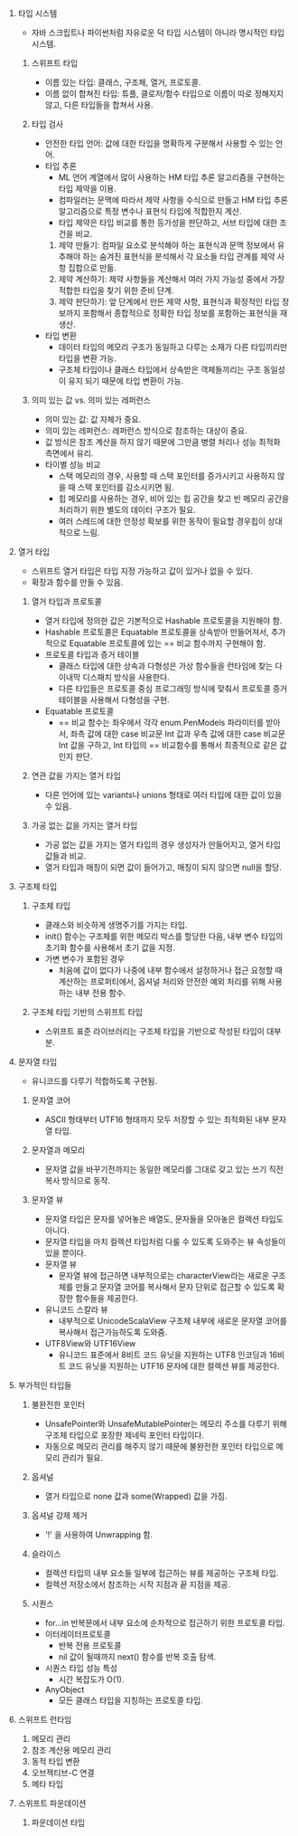 1. 타입 시스템
    - 자바 스크립트나 파이썬처럼 자유로운 덕 타입 시스템이 아니라 명시적인 타입 시스템.
    1. 스위프트 타입
        - 이름 있는 타입: 클래스, 구조체, 열거, 프로토콜.
        - 이름 없이 합쳐진 타입: 튜플, 클로저/함수 타입으로 이름이 따로 정해지지 않고, 다른 타입들을 합쳐서 사용.

    2. 타입 검사
        - 안전한 타입 언어: 값에 대한 타입을 명확하게 구분해서 사용할 수 있는 언어.
        - 타입 추론
            - ML 언어 계열에서 많이 사용하는 HM 타입 추론 알고리즘을 구현하는 타입 제약을 이용.
            - 컴파일러는 문맥에 따라서 제약 사항을 수식으로 만들고 HM 타입 추론 알고리즘으로 특정 변수나 표현식 타입에 적합한지 계산.
            - 타입 제약은 타입 비교를 통한 등가성을 판단하고, 서브 타입에 대한 조건을 비교.
            1. 제약 만들기: 컴파일 요소로 분석해야 하는 표현식과 문맥 정보에서 유추해야 하는 숨겨진 표현식을 분석해서 각 요소들 타입 관계를 제약 사항 집합으로 만듦.
            2. 제약 계산하기: 제약 사항들을 계산해서 여러 가지 가능성 중에서 가장 적합한 타입을 찾기 위한 준비 단계.
            3. 제약 판단하기: 앞 단계에서 만든 제약 사항, 표현식과 확정적인 타입 정보까지 포함해서 종합적으로 정확한 타입 정보를 포함하는 표현식을 재생산.
        - 타입 변환
            - 데이터 타입의 메모리 구조가 동일하고 다루는 소재가 다른 타입끼리만 타입을 변환 가능.
            - 구조체 타입이나 클래스 타입에서 상속받은 객체들끼리는 구조 동일성이 유지 되기 때문에 타입 변환이 가능.

    3. 의미 있는 값 vs. 의미 있는 레퍼런스
        - 의미 있는 값: 값 자체가 중요.
        - 의미 있는 레퍼런스: 레퍼런스 방식으로 참조하는 대상이 중요.
        - 값 방식은 참조 계산을 하지 않기 때문에 그만큼 병렬 처리나 성능 최적화 측면에서 유리.
        - 타이별 성능 비교
            - 스택 메모리의 경우, 사용할 때 스택 포인터를 증가시키고 사용하지 않을 때 스택 포인터를 감소시키면 됨.
            - 힙 메모리를 사용하는 경우, 비어 있는 힙 공간을 찾고 빈 메모리 공간을 처리하기 위한 별도의 데이터 구조가 필요.
            - 여러 스레드에 대한 안정성 확보를 위한 동작이 필요할 경우힙이 상대적으로 느림.


2. 열거 타입
    - 스위프트 열거 타입은 타입 지정 가능하고 값이 있거나 없을 수 있다.
    - 확장과 함수를 만들 수 있음.
    1. 열거 타입과 프로토콜
        - 열거 타입에 정의한 값은 기본적으로 Hashable 프로토콜을 지원해야 함.
        - Hashable 프로토콜은 Equatable 프로토콜을 상속받아 만들어져서, 추가적으로 Equatable 프로토콜에 있는 == 비교 함수까지 구현해야 함.
        - 프로토콜 타입과 증거 테이블
            - 클래스 타입에 대한 상속과 다형성은 가상 함수들을 런타임에 찾는 다이내막 디스패치 방식을 사용한다.
            - 다른 타입들은 프로토콜 중심 프로그래밍 방식에 맞춰서 프로토콜 증거 테이블을 사용해서 다형성을 구현.
        - Equatable 프로토콜
            - == 비교 함수는 좌우에서 각각 enum.PenModels 파라미터를 받아서, 좌측 값에 대한 case 비교문 Int 값과 우측 값에 대한 case 비교문 Int 값을 구하고, Int 타입의 == 비교함수를 통해서 최종적으로 같은 값인지 판단.

    2. 연관 값을 가지는 열거 타입
        - 다른 언어에 있는 variants나 unions 형태로 여러 타입에 대한 값이 있을 수 있음.

    3. 가공 없는 값을 가지는 열거 타입
        - 가공 없는 값을 가지는 열거 타입의 경우 생성자가 만들어지고, 열거 타입 값들과 비교.
        - 열거 타입과 매칭이 되면 값이 들어가고, 매칭이 되지 않으면 null을 할당.


3. 구조체 타입 
    1. 구조체 타입
        - 클래스와 비슷하게 생명주기를 가지는 타입.
        - init() 함수는 구조체를 위한 메모리 박스를 할당한 다음, 내부 변수 타입의 초기화 함수를 사용해서 초기 값을 지정.
        - 가변 변수가 포함된 경우
            - 처음에 값이 없다가 나중에 내부 함수에서 설정하거나 접근 요청할 때 계산하는 프로퍼티에서, 옵셔널 처리와 안전한 예외 처리를 위해 사용하는 내부 전용 함수.

    2. 구조체 타입 기반의 스위프트 타입
        - 스위프트 표준 라이브러리는 구조체 타입을 기반으로 작성된 타입이 대부분.


4. 문자열 타입
    - 유니코드를 다루기 적합하도록 구현됨.
    1. 문자열 코어
        - ASCII 형태부터 UTF16 형태까지 모두 저장할 수 있는 최적화된 내부 문자열 타입.

    2. 문자열과 메모리
        - 문자열 값을 바꾸기전까지는 동일한 메모리를 그대로 갖고 있는 쓰기 직전 복사 방식으로 동작.

    3. 문자열 뷰
        - 문자열 타입은 문자를 넣어놓은 배열도, 문자들을 모아놓은 컬렉션 타입도 아니다.
        - 문자열 타입을 마치 컬렉션 타입처럼 다룰 수 있도록 도와주는 뷰 속성들이 있을 뿐이다.
        - 문자열 뷰
            - 문자열 뷰에 접근하면 내부적으로는 characterView라는 새로운 구조체를 만들고 문자열 코어를 복사해서 문자 단위로 접근할 수 있도록 확장한 함수들을 제공한다.
        - 유니코드 스칼라 뷰
            - 내부적으로 UnicodeScalaView 구조체 내부에 새로운 문자열 코어를 복사해서 접근가능하도록 도와줌.
        - UTF8View와 UTF16View
            - 유니코드 표준에서 8비트 코드 유닛을 지원하는 UTF8 인코딩과 16비트 코드 유닛을 지원하는 UTF16 문자에 대한 컬렉션 뷰를 제공한다.


5. 부가적인 타입들
    1. 불완전한 포인터
        - UnsafePointer와 UnsafeMutablePointer는 메모리 주소를 다루기 위해 구조체 타입으로 포장한 제네릭 포인터 타입이다.
        - 자동으로 메모리 관리를 해주지 않기 때문에 불완전한 포인터 타입으로 메모리 관리가 필요.
    
    2. 옵셔널
        - 열거 타입으로 none 값과 some(Wrapped) 값을 가짐.

    3. 옵셔널 강제 제거
        - '!' 을 사용하여 Unwrapping 함.

    4. 슬라이스
        - 컬렉션 타입의 내부 요소들 일부에 접근하는 뷰를 제공하는 구조체 타입.
        - 컬렉션 저장소에서 참조하는 시작 지점과 끝 지점을 제공.

    5. 시퀀스
        - for...in 반복문에서 내부 요소에 순차적으로 접근하기 위한 프로토콜 타입.
        - 이터레이터프로토콜
            - 반복 전용 프로토콜
            - nil 값이 될때까지 next() 함수를 반복 호출 탐색.
        - 시퀀스 타입 성능 특성
            - 시간 복잡도가 O(1).
        - AnyObject
            - 모든 클래스 타입을 지칭하는 프로토콜 타입.


6. 스위프트 런타임
    1. 메모리 관리
    2. 참조 계산용 메모리 관리
    3. 동적 타입 변환
    4. 오브젝티브-C 연결
    5. 메타 타입

7. 스위프트 파운데이션
    1. 파운데이션 타입
